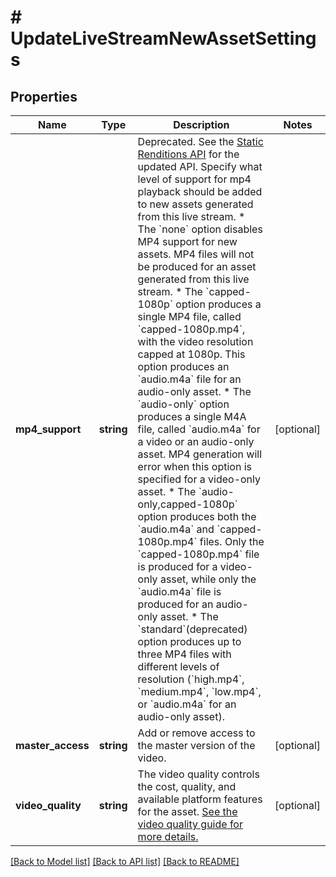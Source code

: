 # # UpdateLiveStreamNewAssetSettings

## Properties

Name | Type | Description | Notes
------------ | ------------- | ------------- | -------------
**mp4_support** | **string** | Deprecated. See the [Static Renditions API](https://www.mux.com/docs/guides/enable-static-mp4-renditions#during-live-stream-creation) for the updated API. Specify what level of support for mp4 playback should be added to new assets generated from this live stream. * The &#x60;none&#x60; option disables MP4 support for new assets. MP4 files will not be produced for an asset generated from this live stream. * The &#x60;capped-1080p&#x60; option produces a single MP4 file, called &#x60;capped-1080p.mp4&#x60;, with the video resolution capped at 1080p. This option produces an &#x60;audio.m4a&#x60; file for an audio-only asset. * The &#x60;audio-only&#x60; option produces a single M4A file, called &#x60;audio.m4a&#x60; for a video or an audio-only asset. MP4 generation will error when this option is specified for a video-only asset. * The &#x60;audio-only,capped-1080p&#x60; option produces both the &#x60;audio.m4a&#x60; and &#x60;capped-1080p.mp4&#x60; files. Only the &#x60;capped-1080p.mp4&#x60; file is produced for a video-only asset, while only the &#x60;audio.m4a&#x60; file is produced for an audio-only asset. * The &#x60;standard&#x60;(deprecated) option produces up to three MP4 files with different levels of resolution (&#x60;high.mp4&#x60;, &#x60;medium.mp4&#x60;, &#x60;low.mp4&#x60;, or &#x60;audio.m4a&#x60; for an audio-only asset). | [optional]
**master_access** | **string** | Add or remove access to the master version of the video. | [optional]
**video_quality** | **string** | The video quality controls the cost, quality, and available platform features for the asset. [See the video quality guide for more details.](https://docs.mux.com/guides/use-video-quality-levels) | [optional]

[[Back to Model list]](../../README.md#models) [[Back to API list]](../../README.md#endpoints) [[Back to README]](../../README.md)
